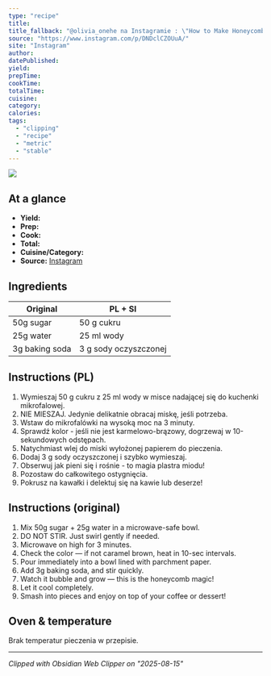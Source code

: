 ```yaml
---
type: "recipe"
title:
title_fallback: "@olivia_onehe na Instagramie : \"How to Make Honeycomb Candy Mix 50g sugar + 25g water in a microwave-safe bowl.DO NOT STIR. Just swirl gently if needed.Microwave on high for 3 minutes.Check the color — if not caramel brown, heat in 10-sec intervals.Pour immediately into a bowl lined with parchment paper.Add 3g baking soda, and stir quickly.Watch it bubble and grow — this is the honeycomb magic!Let it cool completely.Smash into pieces and enjoy on top of your coffee or dessert!#HoneycombCandy #CoffeeTopping #EasyRecipe #MicrowaveHack #HomemadeTreats #SnackTok #BetterThanStoreBought#fyp #coffeerecipe\""
source: "https://www.instagram.com/p/DNDclCZOUuA/"
site: "Instagram"
author:
datePublished:
yield:
prepTime:
cookTime:
totalTime:
cuisine:
category:
calories:
tags:
  - "clipping"
  - "recipe"
  - "metric"
  - "stable"
---
```


![](https://scontent-waw2-2.cdninstagram.com/v/t51.71878-15/527586718_1317192183302416_6056884843792950333_n.jpg?stp=cmp1_dst-jpg_e35_s640x640_tt6&_nc_cat=1&ccb=1-7&_nc_sid=18de74&_nc_ohc=quBilFmGsa0Q7kNvwFZ46t8&_nc_oc=AdlPHm1BTGDzgDm_k-uyBca56DI_KZKOa8ioToERzhfz4xKEyfBo4o7UEqGxuzmkdgs&_nc_zt=23&_nc_ht=scontent-waw2-2.cdninstagram.com&_nc_gid=dzgVdBNdtech18GoHR_MVQ&oh=00_AfWUeaUuWkm5WPgAoM1nxfzZ2qO2Z2Xni16KZpO7ugheYg&oe=68A584CC)

## At a glance
- **Yield:** 
- **Prep:** 
- **Cook:** 
- **Total:** 
- **Cuisine/Category:**  
- **Source:** [Instagram](https://www.instagram.com/p/DNDclCZOUuA/)

## Ingredients
| Original | PL + SI |
|----------|----------|
| 50g sugar | 50 g cukru |
| 25g water | 25 ml wody |
| 3g baking soda | 3 g sody oczyszczonej |

## Instructions (PL)
1. Wymieszaj 50 g cukru z 25 ml wody w misce nadającej się do kuchenki mikrofalowej.
2. NIE MIESZAJ. Jedynie delikatnie obracaj miskę, jeśli potrzeba.
3. Wstaw do mikrofalówki na wysoką moc na 3 minuty.
4. Sprawdź kolor - jeśli nie jest karmelowo-brązowy, dogrzewaj w 10-sekundowych odstępach.
5. Natychmiast wlej do miski wyłożonej papierem do pieczenia.
6. Dodaj 3 g sody oczyszczonej i szybko wymieszaj.
7. Obserwuj jak pieni się i rośnie - to magia plastra miodu!
8. Pozostaw do całkowitego ostygnięcia.
9. Pokrusz na kawałki i delektuj się na kawie lub deserze!

## Instructions (original)
1. Mix 50g sugar + 25g water in a microwave-safe bowl.
2. DO NOT STIR. Just swirl gently if needed.
3. Microwave on high for 3 minutes.
4. Check the color — if not caramel brown, heat in 10-sec intervals.
5. Pour immediately into a bowl lined with parchment paper.
6. Add 3g baking soda, and stir quickly.
7. Watch it bubble and grow — this is the honeycomb magic!
8. Let it cool completely.
9. Smash into pieces and enjoy on top of your coffee or dessert!

## Oven & temperature
Brak temperatur pieczenia w przepisie.

---
*Clipped with Obsidian Web Clipper on \"2025-08-15\"*